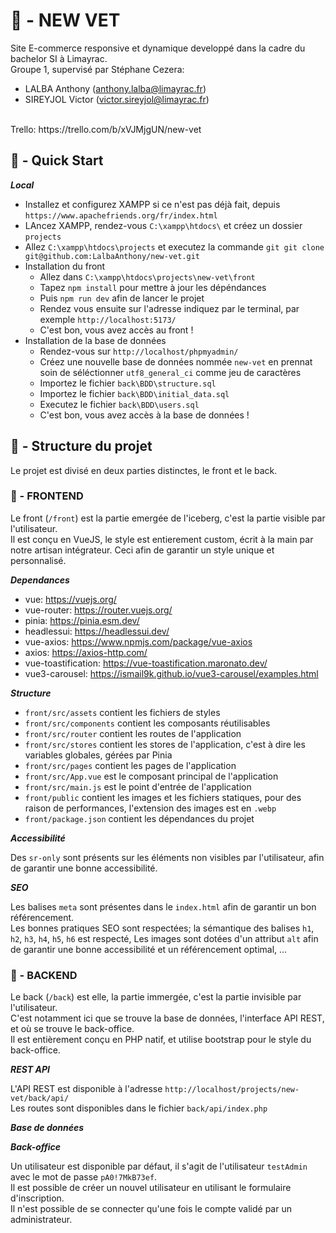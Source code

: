 
# 🥼 - NEW VET 

Site E-commerce responsive et dynamique developpé dans la cadre du bachelor SI à Limayrac.<br>
Groupe 1, supervisé par Stéphane Cezera: 
* LALBA Anthony (anthony.lalba@limayrac.fr)
* SIREYJOL Victor (victor.sireyjol@limayrac.fr)
<br>
Trello: https://trello.com/b/xVJMjgUN/new-vet<br>

## 🚀 - Quick Start

***Local***

* Installez et configurez XAMPP si ce n'est pas déjà fait, depuis `https://www.apachefriends.org/fr/index.html`
* LAncez XAMPP, rendez-vous `C:\xampp\htdocs\` et créez un dossier `projects`
* Allez `C:\xampp\htdocs\projects` et executez la commande `git git clone git@github.com:LalbaAnthony/new-vet.git`
* Installation du front
    * Allez dans `C:\xampp\htdocs\projects\new-vet\front` 
    * Tapez `npm install` pour mettre à jour les dépéndances
    * Puis `npm run dev` afin de lancer le projet
    * Rendez vous ensuite sur l'adresse indiquez par le terminal, par exemple `http://localhost:5173/`
    * C'est bon, vous avez accès au front !
* Installation de la base de données
    * Rendez-vous sur `http://localhost/phpmyadmin/`
    * Créez une nouvelle base de données nommée `new-vet` en prennat soin de séléctionner `utf8_general_ci` comme jeu de caractères
    * Importez le fichier `back\BDD\structure.sql`
    * Importez le fichier `back\BDD\initial_data.sql`
    * Executez le fichier `back\BDD\users.sql`
    * C'est bon, vous avez accès à la base de données !

## 🧱 - Structure du projet

Le projet est divisé en deux parties distinctes, le front et le back.<br>

### 📄 - FRONTEND

Le front (`/front`) est la partie emergée de l'iceberg, c'est la partie visible par l'utilisateur.<br>
Il est conçu en VueJS, le style est entierement custom, écrit à la main par notre artisan intégrateur. Ceci afin de garantir un style unique et personnalisé.<br>

***Dependances***
* vue: https://vuejs.org/
* vue-router: https://router.vuejs.org/
* pinia: https://pinia.esm.dev/
* headlessui: https://headlessui.dev/
* vue-axios: https://www.npmjs.com/package/vue-axios
* axios: https://axios-http.com/
* vue-toastification: https://vue-toastification.maronato.dev/
* vue3-carousel: https://ismail9k.github.io/vue3-carousel/examples.html

***Structure***

* `front/src/assets` contient les fichiers de styles
* `front/src/components` contient les composants réutilisables
* `front/src/router` contient les routes de l'application
* `front/src/stores` contient les stores de l'application, c'est à dire les variables globales, gérées par Pinia
* `front/src/pages` contient les pages de l'application
* `front/src/App.vue` est le composant principal de l'application
* `front/src/main.js` est le point d'entrée de l'application
* `front/public` contient les images et les fichiers statiques, pour des raison de performances, l'extension des images est en `.webp`
* `front/package.json` contient les dépendances du projet

***Accessibilité***

Des `sr-only` sont présents sur les éléments non visibles par l'utilisateur, afin de garantir une bonne accessibilité.<br>

***SEO***

Les balises `meta` sont présentes dans le `index.html` afin de garantir un bon référencement.<br>
Les bonnes pratiques SEO sont respectées; la sémantique des balises `h1`, `h2`, `h3`, `h4`, `h5`, `h6` est respecté, Les images sont dotées d'un attribut `alt` afin de garantir une bonne accessibilité et un référencement optimal, ...<br>

### 📄 - BACKEND

Le back (`/back`) est elle, la partie immergée, c'est la partie invisible par l'utilisateur.<br>
C'est notamment ici que se trouve la base de données, l'interface API REST, et où se trouve le back-office.<br>
Il est entièrement conçu en PHP natif, et utilise bootstrap pour le style du back-office.<br>

***REST API***

L'API REST est disponible à l'adresse `http://localhost/projects/new-vet/back/api/`<br>
Les routes sont disponibles dans le fichier `back/api/index.php`<br>

***Base de données***

***Back-office***

Un utilisateur est disponible par défaut, il s'agit de l'utilisateur `testAdmin` avec le mot de passe `pA0!7MkB73ef`.<br>
Il est possible de créer un nouvel utilisateur en utilisant le formulaire d'inscription.<br>
Il n'est possible de se connecter qu'une fois le compte validé par un administrateur.<br>